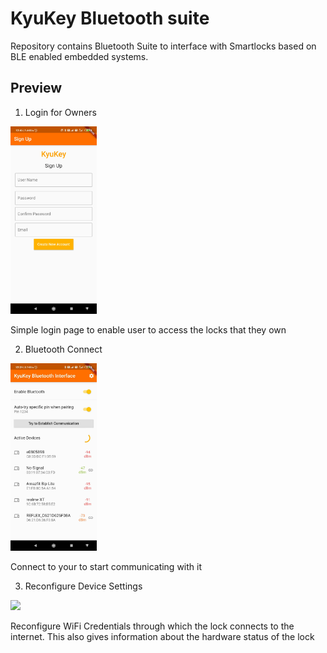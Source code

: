 # KyuKey Bluetooth suite
Repository contains Bluetooth Suite to interface with Smartlocks based on BLE enabled embedded systems.

## Preview
1. Login for Owners

<img src="media/Screenshot_2021-07-10-12-45-55-919_com.example.kyukey_signup.jpg" height="300"/>

Simple login page to enable user to access the locks that they own

2. Bluetooth Connect

<img src="media/Screenshot_2020-05-06-22-29-05-906_io.github.edufolly.flutterbluetoothserialexample.jpg" height="300"/>

Connect to your to start communicating with it

3. Reconfigure Device Settings


<img src="media/Screenshot_2020-05-06-23-24-05-156.github.edufolly.flutterbluetoothserialexample.jpg" height="300" />
                                                                                                                 
Reconfigure WiFi Credentials through which the lock connects to the internet. This also gives information about the hardware status of the lock
